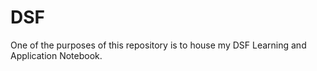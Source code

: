 # DSF


One of the purposes of this repository is to house my DSF Learning and Application Notebook.
